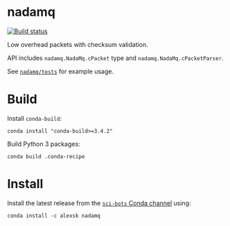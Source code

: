 # nadamq

[![Build status](https://ci.appveyor.com/api/projects/status/rp9tnteiugbacc9v?svg=true)](https://ci.appveyor.com/project/SciBots/nadamq)

Low overhead packets with checksum validation.

API includes `nadamq.NadaMq.cPacket` type and `nadamq.NadaMq.cPacketParser`.

See [`nadamq/tests`](nadamq/tests) for example usage.


Build
=====

Install `conda-build`:

    conda install "conda-build>=3.4.2"

Build Python 3 packages:

    conda build .conda-recipe


Install
=======

Install the latest release from the [`sci-bots` Conda channel][sci-bots] using:

    conda install -c alexsk nadamq


[sci-bots]: https://anaconda.org/sci-bots

